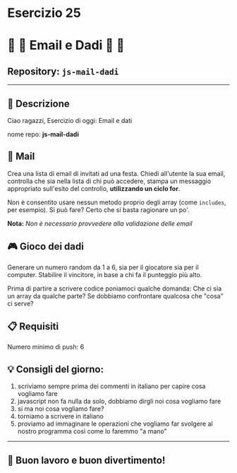 # Esercizio 25

# 📧 🎲 Email e Dadi 🎲 📧

## Repository: `js-mail-dadi`

---

## 📝 Descrizione

Ciao ragazzi, Esercizio di oggi: Email e dati

nome repo: **js-mail-dadi**

## 📨 **Mail**

Crea una lista di email di invitati ad una festa. Chiedi all'utente la sua email, controlla che sia nella lista di chi può accedere, stampa un messaggio appropriato sull'esito del controllo, **utilizzando un ciclo for**.

Non è consentito usare nessun metodo proprio degli array (come `includes`, per esempio). Si può fare? Certo che si basta ragionare un po'.

**Nota:** *Non è necessario provvedere alla validazione delle email*

## 🎮 **Gioco dei dadi**

Generare un numero random da 1 a 6, sia per il giocatore sia per il computer. Stabilire il vincitore, in base a chi fa il punteggio più alto.

Prima di partire a scrivere codice poniamoci qualche domanda: Che ci sia un array da qualche parte? Se dobbiamo confrontare qualcosa che "cosa" ci serve?

## 📋 **Requisiti**

Numero minimo di push: 6

## 💡 **Consigli del giorno:**
1. scriviamo sempre prima dei commenti in italiano per capire cosa vogliamo fare
2. javascript non fa nulla da solo, dobbiamo dirgli noi cosa vogliamo fare
3. si ma noi cosa vogliamo fare?
4. torniamo a scrivere in italiano
5. proviamo ad immaginare le operazioni che vogliamo far svolgere al nostro programma così come lo faremmo "a mano"

---

## 🎯 Buon lavoro e buon divertimento!
